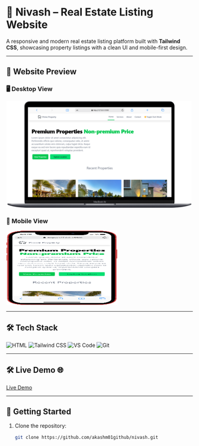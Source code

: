 # 🏡 Nivash – Real Estate Listing Website

A responsive and modern real estate listing platform built with **Tailwind CSS**, showcasing property listings with a clean UI and mobile-first design.

---

## 📸 Website Preview

### 🖥️ Desktop View
<img src="https://raw.githubusercontent.com/akashm01github/nivash/main/images/Macbook-Air-127.0.0.1.png" alt="Desktop Banner" width="500"/>

### 📱 Mobile View
<img src="https://raw.githubusercontent.com/akashm01github/nivash/main/images/iPhone-12-(iOS-14)-127.0.0.1.png" alt="Mobile Banner" width="300" height="200"/>


---

## 🛠️ Tech Stack

<p align="left">
  <img src="https://skillicons.dev/icons?i=html" alt="HTML" />
  <img src="https://skillicons.dev/icons?i=tailwind" alt="Tailwind CSS" />
  <img src="https://skillicons.dev/icons?i=vscode" alt="VS Code" />
  <img src="https://skillicons.dev/icons?i=git" alt="Git" />
</p>

---
## 🛠️ Live Demo 🌐
[Live Demo](https://zippy-palmier-5ff13f.netlify.app/)

---

## 🚀 Getting Started

1. Clone the repository:
   ```bash
   git clone https://github.com/akashm01github/nivash.git
